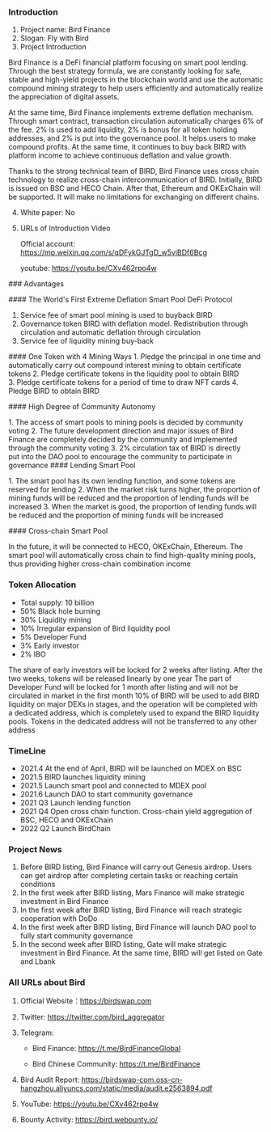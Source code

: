 ### Introduction

1. Project name: Bird Finance
2. Slogan: Fly with Bird
3. Project Introduction

 Bird Finance is a DeFi financial platform focusing on smart pool lending. Through the best strategy formula, we are constantly looking for safe, stable and high-yield projects in the blockchain world and use the automatic compound mining strategy to help users efficiently and automatically realize the appreciation of digital assets.

At the same time, Bird Finance implements extreme deflation mechanism. Through smart contract, transaction circulation automatically charges 6% of the fee. 2% is used to add liquidity, 2% is bonus for all token holding addresses, and 2% is put into the governance pool. It helps users to make compound profits. At the same time, it continues to buy back BIRD with platform income to achieve continuous deflation and value growth.

Thanks to the strong technical team of BIRD, Bird Finance uses cross chain technology to realize cross-chain intercommunication of BIRD. Initially, BIRD is issued on BSC and HECO Chain. After that, Ethereum and OKExChain will be supported. It will make no limitations for exchanging on different chains.

4. White paper: No

5. URLs of Introduction Video

   Official account: https://mp.weixin.qq.com/s/qDFykGJTgD_w5viBDf6Bcg

   youtube: https://youtu.be/CXv462rpo4w

### Advantages

#### The World's First Extreme Deflation Smart Pool DeFi Protocol

1. Service fee of smart pool mining is used to buyback BIRD
2. Governance token BIRD with deflation model. Redistribution through circulation and automatic deflation through circulation
3. Service fee of liquidity mining buy-back  

#### One Token with 4 Mining Ways
1. Pledge the principal in one time and automatically carry out compound interest mining to obtain certificate tokens
2. Pledge certificate tokens in the liquidity pool to obtain BIRD
3. Pledge certificate tokens for a period of time to draw NFT cards
4. Pledge BIRD to obtain BIRD

#### High Degree of Community Autonomy            

1. The access of smart pools to mining pools is decided by community voting 
2. The future development direction and major issues of Bird Finance are completely decided by the community and implemented through the community voting
3. 2% circulation tax of BIRD is directly put into the DAO pool to encourage the community to participate in governance 
#### Lending Smart Pool

1. The smart pool has its own lending function, and some tokens are reserved for lending 
2. When the market risk turns higher, the proportion of mining funds will be reduced and the proportion of lending funds will be increased
3. When the market is good, the proportion of lending funds will be reduced and the proportion of mining funds will be increased

#### Cross-chain Smart Pool

In the future, it will be connected to HECO, OKExChain, Ethereum. The smart pool will automatically cross chain to find high-quality mining pools, thus providing higher cross-chain combination income 


### Token Allocation

- Total supply: 10 billion
- 50%  Black hole burning
- 30%  Liquidity mining
- 10%  Irregular expansion of Bird liquidity pool
- 5%    Developer Fund
- 3%    Early investor
- 2%    IBO

The share of early investors will be locked for 2 weeks after listing. After the two weeks, tokens will be released linearly by one year
The part of Developer Fund will be locked for 1 month after listing and will not be circulated in market in the first month
10% of BIRD will be used to add BIRD liquidity on major DEXs in stages, and the operation will be completed with a dedicated address, which is completely used to expand the BIRD liquidity pools. Tokens in the dedicated address will not be transferred to any other address


### TimeLine

- 2021.4 At the end of April, BIRD will be launched on MDEX on BSC 
- 2021.5 BIRD launches liquidity mining
- 2021.5 Launch smart pool and connected to MDEX pool
- 2021.6 Launch DAO to start community governance
- 2021 Q3 Launch lending function
- 2021 Q4 Open cross chain function. Cross-chain yield aggregation of BSC, HECO and OKExChain
- 2022 Q2 Launch BirdChain


### Project News

1. Before BIRD listing, Bird Finance will carry out Genesis airdrop. Users can get airdrop after completing certain tasks or reaching certain conditions
2. In the first week after BIRD listing, Mars Finance will make strategic investment in Bird Finance
3. In the first week after BIRD listing, Bird Finance will reach strategic cooperation with DoDo
4. In the first week after BIRD listing, Bird Finance will launch DAO pool to fully start community governance
5. In the second week after BIRD listing, Gate will make strategic investment in Bird Finance. At the same time, BIRD will get listed on Gate and Lbank


### All URLs about Bird

1. Official Website：https://birdswap.com
2. Twitter:  https://twitter.com/bird_aggregator
3. Telegram:

   - Bird Finance: https://t.me/BirdFinanceGlobal

   - Bird Chinese Community: https://t.me/BirdFinance

4. Bird Audit Report: https://birdswap-com.oss-cn-hangzhou.aliyuncs.com/static/media/audit.e2563894.pdf
5. YouTube:  https://youtu.be/CXv462rpo4w
6. Bounty Activity: https://bird.webounty.io/
